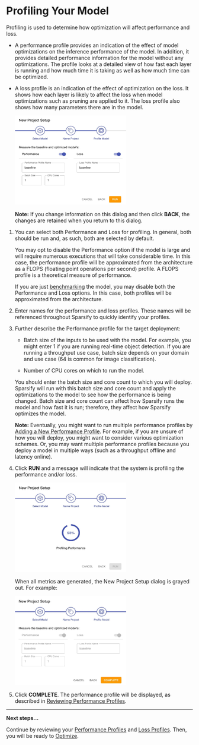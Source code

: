 <!--
Copyright (c) 2021 - present / Neuralmagic, Inc. All Rights Reserved.

Licensed under the Apache License, Version 2.0 (the "License");
you may not use this file except in compliance with the License.
You may obtain a copy of the License at

   http://www.apache.org/licenses/LICENSE-2.0

Unless required by applicable law or agreed to in writing,
software distributed under the License is distributed on an "AS IS" BASIS,
WITHOUT WARRANTIES OR CONDITIONS OF ANY KIND, either express or implied.
See the License for the specific language governing permissions and
limitations under the License.
-->

# Profiling Your Model

Profiling is used to determine how optimization will affect performance and loss.

- A performance profile provides an indication of the effect of model optimizations on the inference performance of the model. In addition, it provides detailed performance information for the model without any optimizations. The profile looks at a detailed view of how fast each layer is running and how much time it is taking as well as how much time can be optimized.

- A loss profile is an indication of the effect of optimization on the loss. It shows how each layer is likely to affect the loss when model optimizations such as pruning are applied to it. The loss profile also shows how many parameters there are in the model.

    <kbd><img src="images/image_11.jpg" alt="(Performance and Loss profiles selected)" width="300" height="240" /></kbd>

    **Note:** If you change information on this dialog and then click **BACK**, the changes are retained when you return to this dialog.

1. You can select both Performance and Loss for profiling. In general, both should be run and, as such, both are selected by default.

    You may opt to disable the Performance option if the model is large and will require numerous executions that will take considerable time. In this case, the performance profile will be approximated from the architecture as a FLOPS (floating point operations per second) profile. A FLOPS profile is a theoretical measure of performance.

    If you are just [benchmarking](https://docs.neuralmagic.com/sparsify/main/source/userguide/05a-benchmark.html) the model, you may disable both the Performance and Loss options. In this case, both profiles will be approximated from the architecture.

2. Enter names for the performance and loss profiles. These names will be referenced throughout Sparsify to quickly identify your profiles.

3. Further describe the Performance profile for the target deployment:

    - Batch size of the inputs to be used with the model. For example, you might enter 1 if you are running real-time object detection. If you are running a throughput use case, batch size depends on your domain and use case (64 is common for image classification).

    - Number of CPU cores on which to run the model.

    You should enter the batch size and core count to which you will deploy. Sparsify will run with this batch size and core count and apply the optimizations to the model to see how the performance is being changed. Batch size and core count can affect how Sparsify runs the model and how fast it is run; therefore, they affect how Sparsify optimizes the model.

    **Note:** Eventually, you might want to run multiple performance profiles by [Adding a New Performance Profile](https://docs.neuralmagic.com/sparsify/main/source/userguide/04b-reviewing-performance-profiles.html#adding-a-new-performance-profile). For example, if you are unsure of how you will deploy, you might want to consider various optimization schemes. Or, you may want multiple performance profiles because you deploy a model in multiple ways (such as a throughput offline and latency online).

4. Click **RUN** and a message will indicate that the system is profiling the performance and/or loss.

    <kbd><img src="images/image_12.jpg" alt="(Loading profiling performance)" width="300" height="240" /></kbd>

    When all metrics are generated, the New Project Setup dialog is grayed out. For example:

    <kbd><img src="images/image_13.jpg" alt="(Setup grayed out and option to click complete)" width="300" height="240" /></kbd>

5. Click **COMPLETE**. The performance profile will be displayed, as described in [Reviewing Performance Profiles](https://docs.neuralmagic.com/sparsify/main/source/userguide/04b-reviewing-performance-profiles.html).

---
**Next steps...**

Continue by reviewing your [Performance Profiles](https://docs.neuralmagic.com/sparsify/main/source/userguide/04b-reviewing-performance-profiles.html) and [Loss Profiles](https://docs.neuralmagic.com/sparsify/main/source/userguide/04c-reviewing-loss-profiles.html).
Then, you will be ready to [Optimize](https://docs.neuralmagic.com/sparsify/main/source/userguide/05-optimize.html).
